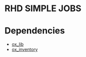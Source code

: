 # RHD SIMPLE JOBS

# Dependencies
- [ox_lib](https://github.com/overextended/ox_lib/releases)
- [ox_inventory](https://github.com/overextended/ox_inventory/releases)
